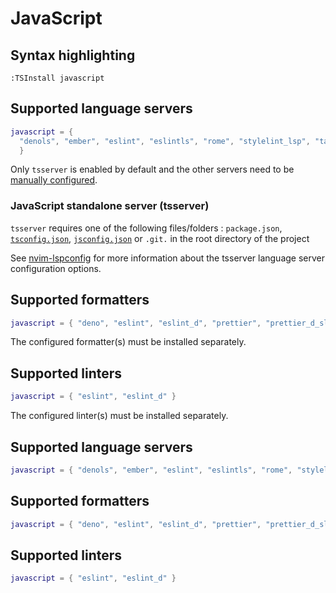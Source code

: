 # JavaScript

## Syntax highlighting

```vim
:TSInstall javascript
```

## Supported language servers

```lua
javascript = {
  "denols", "ember", "eslint", "eslintls", "rome", "stylelint_lsp", "tailwindcss", "tsserver"
  }
```

Only `tsserver` is enabled by default and the other servers need to be [manually configured](./README.md#manually-configured-servers).

### JavaScript standalone server (tsserver)

`tsserver` requires one of the following files/folders : `package.json`, [`tsconfig.json`](https://www.typescriptlang.org/docs/handbook/tsconfig-json.html), [`jsconfig.json`](https://code.visualstudio.com/docs/languages/jsconfig) or `.git.` in the root directory of the project

See [nvim-lspconfig](https://github.com/neovim/nvim-lspconfig/blob/master/CONFIG.md#tsserver) for more information about the tsserver language server configuration options.

## Supported formatters

```lua
javascript = { "deno", "eslint", "eslint_d", "prettier", "prettier_d_slim", "prettierd", "rustywind" }
```

The configured formatter(s) must be installed separately.

## Supported linters

```lua
javascript = { "eslint", "eslint_d" }
```

The configured linter(s) must be installed separately.

## Supported language servers

```lua
javascript = { "denols", "ember", "eslint", "eslintls", "rome", "stylelint_lsp", "tailwindcss", "tsserver" }
```

## Supported formatters

```lua
javascript = { "deno", "eslint", "eslint_d", "prettier", "prettier_d_slim", "prettierd", "rustywind" }
```

## Supported linters

```lua
javascript = { "eslint", "eslint_d" }
```
